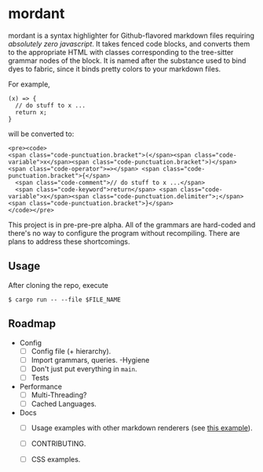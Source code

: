 # mordant
mordant is a syntax highlighter for Github-flavored markdown files requiring *absolutely zero javascript*. It takes 
fenced code blocks, and converts them to the appropriate HTML with classes corresponding
to the tree-sitter grammar nodes of the block.
It is named after the substance used to bind dyes to fabric, since it binds pretty colors
to your markdown files.

For example,

```{javascript}
(x) => {
  // do stuff to x ...
  return x;
}
```

will be converted to:

```{html}
<pre><code>
<span class="code-punctuation.bracket">(</span><span class="code-variable">x</span><span class="code-punctuation.bracket">)</span> <span class="code-operator">=></span> <span class="code-punctuation.bracket">{</span>
  <span class="code-comment">// do stuff to x ...</span>
  <span class="code-keyword">return</span> <span class="code-variable">x</span><span class="code-punctuation.delimiter">;</span>
<span class="code-punctuation.bracket">}</span>
</code></pre>
```

This project is in pre-pre-pre alpha. All of the grammars are hard-coded and there's no
way to configure the program without recompiling. There are plans to address these shortcomings.

## Usage
After cloning the repo, execute
```
$ cargo run -- --file $FILE_NAME
```

## Roadmap
- Config
    - [ ] Config file (+ hierarchy).
    - [ ] Import grammars, queries.
-Hygiene
    - [ ] Don't just put everything in `main`.
    - [ ] Tests
- Performance
    - [ ] Multi-Threading?
    - [ ] Cached Languages.
- Docs
    - [ ] Usage examples with other markdown renderers (see [this example](https://github.com/ctdunc/ctdunc.github.io/blob/master/_publish_blog.sh)).
    - [ ] CONTRIBUTING.
    - [ ] CSS examples.

